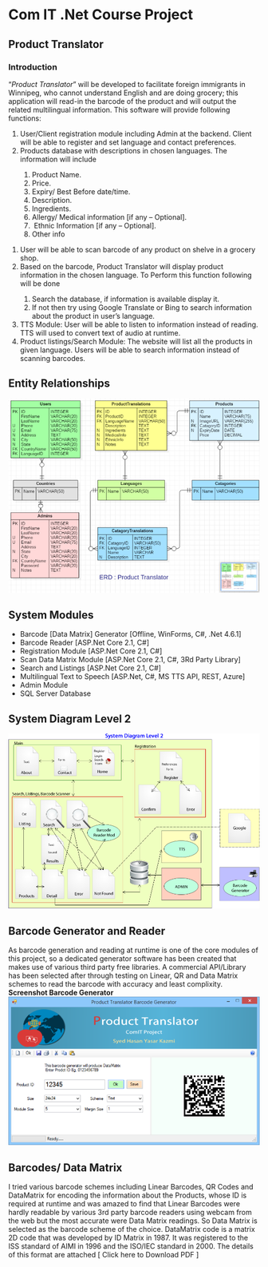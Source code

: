 <h1>Com IT .Net  Course Project</h1>
<h2>Product Translator</h2>
<h3>Introduction</h3>

<!-- <p>
  <strong><u>Instructor</u></strong><strong> :</strong>  <strong>Kyle</strong> Schmitz, <a href="mailto:krmschmitz@gmail.com">krmschmitz@gmail.com</a> <br />
  <strong><u>Student</u></strong><strong>:</strong> <strong>Syed</strong> Hasan Yasar <strong>Kazmi</strong>, <a href="mailto:hasan@hykaz.com">hasan@hykaz.com</a>  <br /> -->

<p>
  &ldquo;<em>Product  Translator</em>&rdquo; will be developed to facilitate foreign immigrants in Winnipeg,  who cannot understand English and are doing grocery; this application will  read-in the barcode of the product and will output the related multilingual  information. This software will provide following functions:
</p>
<ol>
  <li><span dir="ltr"> </span>User/Client  registration module including Admin at the backend. Client will be able to  register and set language and contact preferences.</li>
  <li><span dir="ltr"> </span>Products  database with descriptions in chosen languages. The information will include</li>
  <ol>
    <li><span dir="ltr"> </span>Product  Name.</li>
    <li><span dir="ltr"> </span>Price.</li>
    <li><span dir="ltr"> </span>Expiry/ Best  Before date/time. </li>
    <li><span dir="ltr"> </span>Description.</li>
    <li><span dir="ltr"> </span>Ingredients.</li>
    <li><span dir="ltr"> </span>Allergy/ Medical information [if  any – Optional].</li>
    <li><span dir="ltr"> </span> Ethnic Information [if any – Optional]. </li>
    <li><span dir="ltr"> </span>Other info</li>
  </ol>
</ol>
<ol>
  <li><span dir="ltr"> </span>User will be  able to scan barcode of any product on shelve in a grocery shop.</li>
  <li><span dir="ltr"> </span>Based on the  barcode, Product Translator will display product information in the chosen  language. To Perform this function following will be done</li>
  <ol>
    <li><span dir="ltr"> </span>Search the  database, if information is available display it.</li>
    <li><span dir="ltr"> </span>If not then  try using Google Translate or Bing to search information about the product in  user&rsquo;s language.</li>
  </ol>
  <li><span dir="ltr"> </span>TTS Module:  User will be able to listen to information instead of reading. TTS will used to  convert text of audio at runtime.</li>
  <li><span dir="ltr"> </span>Product  listings/Search Module: The website will list all the products in given  language. Users will be able to search information instead of scanning  barcodes. </li>
</ol>

<h2> Entity Relationships </h2>
<img src="https://github.com/HYKaz/Product-Translator/blob/master/erd.png" />


<h2>System Modules</h2>
<ul>
<li>Barcode [Data Matrix] Generator [Offline, WinForms, C#, .Net 4.6.1]</li>
<li>Barcode Reader [ASP.Net Core 2.1, C#]</li>
<li>Registration Module [ASP.Net Core 2.1, C#]</li>
<li>Scan Data Matrix Module  [ASP.Net Core 2.1, C#, 3Rd Party Library]</li>
<li>Search and Listings  [ASP.Net Core 2.1, C#]</li>
<li>Multilingual Text to Speech [ASP.Net, C#, MS TTS API, REST, Azure]</li>
<li>Admin Module</li>
<li>SQL Server Database</li>
</ul>

<h2>System Diagram Level 2</h2>
<img src="https://github.com/HYKaz/Product-Translator/blob/master/layout.png" />

<h2> Barcode Generator and Reader </h2>

As barcode generation and reading at runtime is one of the core modules of this project, so a dedicated generator software has been created that makes use of various third party free libraries. A commercial API/Library has been selected after through testing on Linear, QR and Data Matrix schemes to read the barcode with accuracy and least complixity.
<strong> Screenshot Barcode Generator </strong>
<img src="https://github.com/HYKaz/Product-Translator/blob/master/barCodegen_screenshot.png" />

<h2>Barcodes/ Data Matrix</h2>
I tried various barcode schemes including Linear Barcodes, QR Codes and DataMatrix for encoding the information about the Products, whose ID is required at runtime and was amazed to find that Linear Barcodes were hardly readable by various 3rd party barcode readers using webcam from the web but the most accurate were Data Matrix readings. So Data Matrix is selected as the barcode scheme of the choice.
DataMatrix code is a matrix 2D code that was developed by ID Matrix in 1987. It was registered to the ISS standard of AIMI in 1996 and the ISO/IEC standard in 2000. The details of this format are attached [ Click here to Download PDF ]

